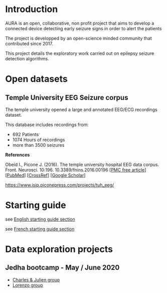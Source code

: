 # Introduction
AURA is an open, collaborative, non profit project that aims to develop a connected device detecting early seizure signs in order to alert the patients

The project is developped by an open-science minded community that contributed since 2017.

This project details the exploratory work carried out on epilepsy seizure detection algorithms.

# Open datasets

## Temple University EEG Seizure corpus
The temple university opened a large and annotated EEG/ECG recordings dataset.

This database includes recordings from:
* 692 Patients
* 1074 Hours of recordings
* more than 3500 seizures


**References**

Obeid I., Picone J. (2016). The temple university hospital EEG data corpus. Front. Neurosci. 10:196. 10.3389/fnins.2016.00196 [[PMC free article](https://www.ncbi.nlm.nih.gov/pmc/articles/PMC4865520/)] [[PubMed](https://pubmed.ncbi.nlm.nih.gov/27242402/)] [[CrossRef](https://www.frontiersin.org/articles/10.3389/fnins.2016.00196/full)] [[Google Scholar](https://scholar.google.com/scholar_lookup?journal=Front.+Neurosci.&title=The+temple+university+hospital+EEG+data+corpus&author=I.+Obeid&author=J.+Picone&volume=10&publication_year=2016&pages=196&pmid=27242402&doi=10.3389/fnins.2016.00196&)]

https://www.isip.piconepress.com/projects/tuh_eeg/

# Starting guide

see [English starting guide section](/starting_guide/README_en.md)

see [French starting guide section](/starting_guide/README_fr.md)

# Data exploration projects

## Jedha bootcamp - May / June 2020
 * [Charles & Julien group](./jedha_bootcamp_june_2020/charles_julien_group/README/README_CJ.md)
 * [Lorenzo group](./jedha_bootcamp_june_2020/lorenzo_group/README.md)
